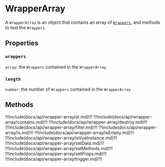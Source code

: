 # WrapperArray

A `WrapperArray` is an object that contains an array of [`Wrappers`](../wrapper/README.md), and methods to test the `Wrappers`.

## Properties

### `wrappers` 

`array`: the `Wrappers` contained in the `WrapperArray`  

### `length` 

`number`: the number of `Wrappers` contained in the `WrapperArray`

## Methods

!!!include(docs/api/wrapper-array/at.md)!!!
!!!include(docs/api/wrapper-array/contains.md)!!!
!!!include(docs/api/wrapper-array/destroy.md)!!!
!!!include(docs/api/wrapper-array/filter.md)!!!
!!!include(docs/api/wrapper-array/is.md)!!!
!!!include(docs/api/wrapper-array/isEmpty.md)!!!
!!!include(docs/api/wrapper-array/isVueInstance.md)!!!
!!!include(docs/api/wrapper-array/setData.md)!!!
!!!include(docs/api/wrapper-array/setMethods.md)!!!
!!!include(docs/api/wrapper-array/setProps.md)!!!
!!!include(docs/api/wrapper-array/trigger.md)!!!